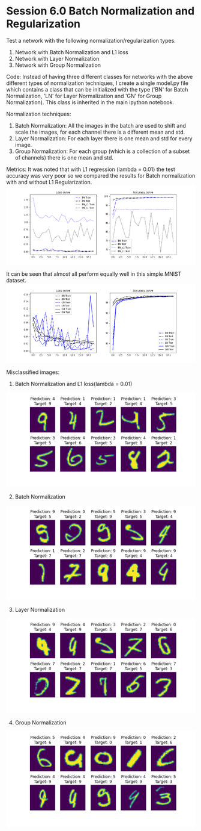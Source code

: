 # Session 6.0 Batch Normalization and Regularization

Test a network with the following normalization/regularization types.
1. Network with Batch Normalization and L1 loss
2. Network with Layer Normalization
3. Network with Group Normalization

Code: 
Instead of having three different classes for networks with the above different types of normalization techniques, I create a single model.py file which contains a class that can be initialized with the type ('BN' for Batch Normalization, 'LN' for Layer Normalization and 'GN' for Group Normalization). This class is inherited in the main ipython notebook. 

Normalization techniques: 
1. Batch Normalization: All the images in the batch are used to shift and scale the images, for each channel there is a different mean and std.  
2. Layer Normalization: For each layer there is one mean and std for every image.
3. Group Normalization: For each group (which is a collection of a subset of channels) there is one mean and std. 


Metrics: 
It was noted that with L1 regression (lambda = 0.01) the test accuracy was very poor so we compared the results for Batch normalization with and without L1 Regularization. 
![Batch Normalization with and without L1](./plots/metrics_L1.png)

It can be seen that almost all perform equally well in this simple MNIST dataset. 
![Batch Normalization, Layer Normalization & Group Normalization](./plots/metrics.png)


Misclassified images: 

1. Batch Normalization and L1 loss(lambda = 0.01)

![Batch Normalization and L1 loss(lambda = 0.01)](./plots/BN_L1_misclassified.png)

2. Batch Normalization

![Batch Normalization)](./plots/BN_misclassified.png)

3. Layer Normalization

![Layer Normalization)](./plots/LN_misclassified.png)

4. Group Normalization

![Group Normalization)](./plots/GN_misclassified.png)



